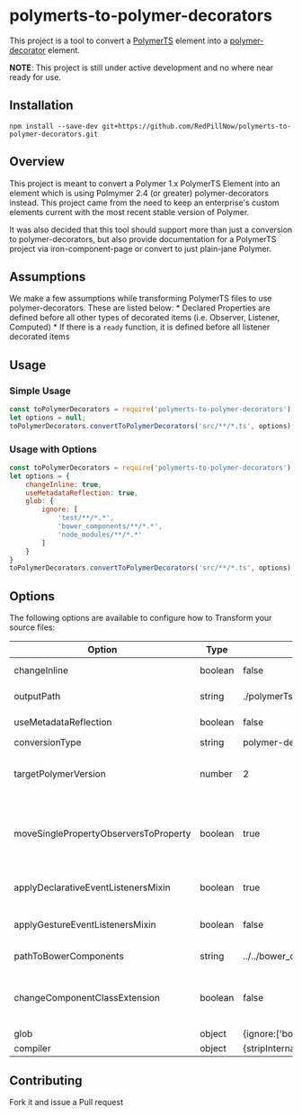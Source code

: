 # polymerts-to-polymer-decorators

This project is a tool to convert a [PolymerTS](https://github.com/nippur72/PolymerTS#observe) element into a [polymer-decorator](https://github.com/Polymer/polymer-decorators#observetargets-string) element.

**NOTE**: This project is still under active development and no where near ready for use.

## Installation

```cli
npm install --save-dev git+https://github.com/RedPillNow/polymerts-to-polymer-decorators.git
```

## Overview

This project is meant to convert a Polymer 1.x PolymerTS Element into an element which is using Polmymer 2.4 (or greater) polymer-decorators instead. This project came from the need to keep an enterprise's custom elements current with the most recent stable version of Polymer.

It was also decided that this tool should support more than just a conversion to polymer-decorators, but also provide documentation for a PolymerTS project via iron-component-page or convert to just plain-jane Polymer.

## Assumptions

We make a few assumptions while transforming PolymerTS files to use polymer-decorators. These are listed below:
	* Declared Properties are defined before all other types of decorated items (i.e. Observer, Listener, Computed)
	* If there is a `ready` function, it is defined before all listener decorated items

## Usage

### Simple Usage

```js
const toPolymerDecorators = require('polymerts-to-polymer-decorators');
let options = null;
toPolymerDecorators.convertToPolymerDecorators('src/**/*.ts', options);
```

### Usage with Options

```js
const toPolymerDecorators = require('polymerts-to-polymer-decorators');
let options = {
	changeInline: true,
	useMetadataReflection: true,
	glob: {
		ignore: [
			'test/**/*.*',
			'bower_components/**/*.*',
			'node_modules/**/*.*'
		]
	}
}
toPolymerDecorators.convertToPolymerDecorators('src/**/*.ts', options);
```

## Options

The following options are available to configure how to Transform your source files:

| Option | Type | Default | Description |
|--------|------|---------|-------------|
|changeInline|boolean|false|Set to true to overwrite the original source file|
|outputPath|string|./polymerTsToPolymerDecoratorsOutput/|The path where you want the converted files placed|
|useMetadataReflection|boolean|false|Set to true to use the Metadata Reflection API|
|conversionType|string|polymer-decorators|Currently not used|
|targetPolymerVersion|number|2|The target version of Polymer to convert your source files to. Currently only version 2 is supported|
|moveSinglePropertyObserversToProperty|boolean|true|If an `@observe` tag is only watching 1 property add an `observe` property to the property it's observing and remove the `@observe` decorator if true|
|applyDeclarativeEventListenersMixin|boolean|true|If true will add the DeclarativeEventListenersMixin to the class|
|applyGestureEventListenersMixin|boolean|false|If true will add the GestureEventListenersMixin to the class|
|pathToBowerComponents|string|../../bower_components|Path to the bower_components directory|
|changeComponentClassExtension|boolean|false|If true and the component class doesn't extend `Polymer.Element` the extension class will be replaced with `Polymer.Element`|
|glob|object|{ignore:['bower_components/**/*.*','node_modules/**/*.*']|Files we should ignore|
|compiler|object|{stripInternal:true,target:ts.ScriptTarget.ES5,experimentalDecorators:true,listEmittedFiles:true}|TypeScript Compiler options|

## Contributing

Fork it and issue a Pull request
